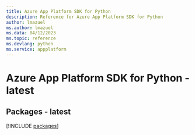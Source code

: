 ```yaml
---
title: Azure App Platform SDK for Python
description: Reference for Azure App Platform SDK for Python
author: lmazuel
ms.author: lmazuel
ms.data: 04/12/2023
ms.topic: reference
ms.devlang: python
ms.service: appplatform
---
```

# Azure App Platform SDK for Python - latest
## Packages - latest
[!INCLUDE [packages](app-platform-index.md)]